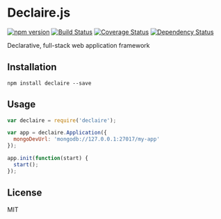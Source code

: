 # Declaire.js
[![npm version](https://badge.fury.io/js/declaire.svg)](http://badge.fury.io/js/declaire) [![Build Status](https://travis-ci.org/syntheticore/declaire.svg?branch=master)](https://travis-ci.org/syntheticore/declaire) [![Coverage Status](https://coveralls.io/repos/syntheticore/declaire/badge.svg)](https://coveralls.io/r/syntheticore/declaire) [![Dependency Status](https://david-dm.org/syntheticore/declaire.svg)](https://david-dm.org/syntheticore/declaire)

Declarative, full-stack web application framework

## Installation

    npm install declaire --save

## Usage

  ```JavaScript
  var declaire = require('declaire');

  var app = declaire.Application({
    mongoDevUrl: 'mongodb://127.0.0.1:27017/my-app'
  });

  app.init(function(start) {
    start();
  });
  ```

## License

  MIT

